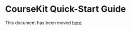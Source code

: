 # CourseKit Quick-Start Guide

This document has been moved [here](https://docs.coursekit.dev/quick-start/).
